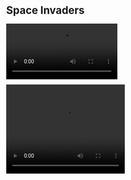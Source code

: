 # Space Invaders
![work?](demo_video.mov)

<video width="320" height="240" controls>
  <source src="demo_video.mov" type="video/mp4">
</video>